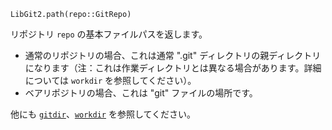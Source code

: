 ```
LibGit2.path(repo::GitRepo)
```

リポジトリ `repo` の基本ファイルパスを返します。

  * 通常のリポジトリの場合、これは通常 ".git" ディレクトリの親ディレクトリになります（注：これは作業ディレクトリとは異なる場合があります。詳細については `workdir` を参照してください）。
  * ベアリポジトリの場合、これは "git" ファイルの場所です。

他にも [`gitdir`](@ref)、[`workdir`](@ref) を参照してください。
